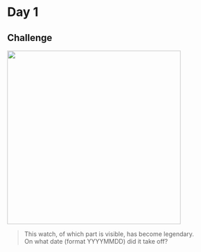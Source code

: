 # Day 1

## Challenge
<img src="https://github.com/user-attachments/assets/0054fe59-189f-4543-8448-ade5753dbcd5" height="400px"/>

> This watch, of which part is visible, has become legendary. <br>
> On what date (format YYYYMMDD) did it take off?
